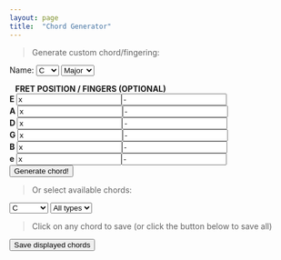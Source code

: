 ```yaml
---
layout: page
title:  "Chord Generator"
---
```

<style>
.tooltip {
    position: relative;
    display: inline-block;
}

.tooltip .tooltiptext {
    visibility: hidden;
    width: 120px;
    background-color: black;
    color: #fff;
    text-align: center;
    border-radius: 6px;
    padding: 2px 0;
    top: 60px;

    /* Position the tooltip */
    position: absolute;
    z-index: 1;
}

.tooltip:hover .tooltiptext {
    visibility: visible;
}



svg.chordChart .grid {
  stroke: black;
}

svg.chordChart .labels {
  fill: white;
}

.select2-container .select2-choice, .select2-result-label {
  font-size: 1em;
  height: 38px; 
  overflow: auto;
}

.blockleft {
position: relative;
float: left;
display: inline-block;
width:200px;
}

.customblock {
    font-weight: bold;
}

table {
width: 50%;
}

.chorddiv{
  cursor:pointer;
}

#printArea{
  background-color: #F5F5F5;
}

@media print {
  body * {
    visibility: hidden;
  }
  #printArea, #printArea * {
    visibility: visible;
  }
  #printArea {
    position: absolute;
    left: 0;
    top: 0;
  }
}


</style>

> Generate custom chord/fingering:

Name:
<select id="select-key-custom">
    <option value="0" selected="selected">C</option>
    <option value="1">C#</option>
    <option value="2">D</option>
    <option value="3">D#</option>
    <option value="4">E</option>
    <option value="5">F</option>
    <option value="6">F#</option>
    <option value="7">G</option>
    <option value="8">G#</option>
    <option value="9">A</option>
    <option value="10">A#</option>
    <option value="11">B</option>
</select>
<select id="select-type-custom">
    <option value="Major">Major</option>
    <option value="Minor">Minor</option>
    <option value="Dom7">Dom7</option>
    <option value="Min7">Min7</option>
    <option value="Maj7">Maj7</option>
    <option value="Maj6">Maj6</option>
    <option value="Min6">Min6</option>
    <option value="Sus2">Sus2</option>
    <option value="Sus4">Sus4</option>
</select>

<div class="customblock">
        <div>&nbsp;&nbsp;&nbsp;FRET POSITION / FINGERS (OPTIONAL)</div>
        <div>E <input type="text" maxlength="2" class="ifret" id="pE" value="x" /><input type="text" class="ifing" id="fE" maxlength="1" value="-"/></div>
        <div>A <input type="text" maxlength="2" class="ifret" id="pA" value="x" /><input type="text" class="ifing" id="fA" maxlength="1" value="-"/></div>
        <div>D <input type="text" maxlength="2" class="ifret" id="pD" value="x" /><input type="text" class="ifing" id="fA" maxlength="1" value="-"/></div>
        <div>G <input type="text" maxlength="2" class="ifret" id="pG" value="x" /><input type="text" class="ifing" id="fG" maxlength="1" value="-"/></div>
        <div>B <input type="text" maxlength="2" class="ifret" id="pB" value="x" /><input type="text" class="ifing" id="fB" maxlength="1" value="-"/></div>
        <div>e <input type="text" maxlength="2" class="ifret" id="pe" value="x" /><input type="text" class="ifing" id="fe" maxlength="1" value="-"/></div>
<div><button type="button" id="button-gen">
Generate chord!
</button></div>
</div>
        
        
<!--
<div>
        Size:
        <select id="size">
            <option value="1">1</option>
            <option value="2" selected="selected">2</option>
            <option value="3">3</option>
            <option value="4">4</option>
            <option value="5">5</option>
            <option value="6">6</option>
            <option value="7">7</option>
            <option value="8">8</option>
            <option value="9">9</option>
            <option value="10">10</option>
        </select>
</div>
-->
        
> Or select available chords:

<select id="select-key">
    <option value="*">All keys</option>
    <option value="0" selected="selected">C</option>
    <option value="1">C#</option>
    <option value="2">D</option>
    <option value="3">D#</option>
    <option value="4">E</option>
    <option value="5">F</option>
    <option value="6">F#</option>
    <option value="7">G</option>
    <option value="8">G#</option>
    <option value="9">A</option>
    <option value="10">A#</option>
    <option value="11">B</option>
</select>
<select id="select-type">
    <option value="*">All types</option>
    <option value="Major">Major</option>
    <option value="Minor">Minor</option>
    <option value="Dom7">Dom7</option>
    <option value="Min7">Min7</option>
    <option value="Maj7">Maj7</option>
    <option value="Maj6">Maj6</option>
    <option value="Min6">Min6</option>
    <option value="Sus2">Sus2</option>
    <option value="Sus4">Sus4</option>
</select>


> Click on any chord to save (or click the button below to save all)

<div><button type="button" id="button-clone">
Save displayed chords
</button></div>


<div id="previewArea"> </div>


<div id="chordsheet" style="display:none">
<h3>Your chord sheet </h3>
<div><button type="button" id="button-print">
Print chord sheet
</button></div>
<br />
<div id="printArea" >
</div>
</div>


<script>
$(function(){
    var keys = ['C', 'Db', 'D', 'Eb', 'E', 'F', 'Gb', 'G', 'Ab', 'A', 'Bb', 'B'];
    var tones = ['1', '2b', '2', '3b', '3', '4', '5b', '5', '6b', '6', '7b', '7'];

    var formulas = {
        Major: '0 4 7',
        Minor: '0 3 7',
        Dom7:  '0 4 7 10',
        Min7:  '0 3 7 10',
        Maj7:  '0 4 7 11',
        Maj6:  '0 4 7 9',
        Min6:  '0 3 7 9',
        Sus2:  '0 2 7',
        Sus4:  '0 5 7',
    };    

    var fretboard = [ ['4', '9', '2', '7', '11', '4'], ['5', '10', '3', '8', '0', '5'], ['6', '11', '4', '9', '1', '6'], ['7', '0', '5', '10', '2', '7'], ['8', '1', '6', '11', '3', '8'], ['9', '2', '7', '12', '4', '9'], ['10', '3', '8', '13', '5', '10'], ['11', '4', '9', '14', '6', '11'], ['12', '5', '10', '15', '7', '12'], ['13', '6', '11', '16', '8', '13'], ['14', '7', '12', '17', '9', '14'], ['15', '8', '13', '18', '10', '15'], ['16', '9', '14', '19', '11', '16'], ['17', '10', '15', '20', '12', '17'], ['18', '11', '16', '21', '13', '18'], ['19', '12', '17', '22', '14', '19'], ['20', '13', '18', '23', '15', '20'], ['21', '14', '19', '24', '16', '21'], ['22', '15', '20', '25', '17', '22'], ['23', '16', '21', '26', '18', '23'], ['24', '17', '22', '27', '19', '24'], ['25', '18', '23', '28', '20', '25'], ['26', '19', '24', '29', '21', '26'], ]

    var chords = [
        /* C ****************************************************/
        { key: '0', form: 'Major', fret: 'x 3 2 0 1 0', fing: '' },
        //{ key: '0', form: 'Minor', fret: '', fing: '' },
        { key: '0', form: 'Maj6', fret: 'x 3 2 2 1 x', fing: '' },
        { key: '0', form: 'Min6', fret: '8 x 7 8 8 x', fing: '' },
        { key: '0', form: 'Min7', fret: 'x 3 5 3 4 3', fing: 'x 1 3 1 2 1' },
        { key: '0', form: 'Dom7', fret: 'x 3 5 3 5 3', fing: 'x 1 3 1 4 1' },
        { key: '0', form: 'Dom7', fret: '8 10 8 9 8 8', fing: '1 3 1 2 1 1' },
        //{ key: '0', form: 'Maj7', fret: '', fing: '' },
        //{ key: '0', form: 'Sus2', fret: '', fing: '' },
        //{ key: '0', form: 'Sus4', fret: '', fing: '' },
        /* D ****************************************************/
        { key: '2', form: 'Major', fret: 'x x 0 2 3 2', fing: '' },
        { key: '2', form: 'Minor', fret: 'x x 0 2 3 1', fing: '' },
        { key: '2', form: 'Maj6', fret: 'x x 0 2 0 2', fing: '' },
        //{ key: '2', form: 'Min6', fret: '', fing: '' },
        { key: '2', form: 'Min7', fret: 'x x 0 2 1 1', fing: '' },
        //{ key: '2', form: 'Dom7', fret: '', fing: '' },
        //{ key: '2', form: 'Maj7', fret: '', fing: '' },
        //{ key: '2', form: 'Sus2', fret: '', fing: '' },
        //{ key: '2', form: 'Sus4', fret: '', fing: '' },
        /* E ****************************************************/
        //{ key: '4', form: 'Major', fret: '', fing: '' },
        //{ key: '4', form: 'Minor', fret: '', fing: '' },
        { key: '4', form: 'Maj6', fret: '0 2 2 1 2 0', fing: '' },
        { key: '4', form: 'Min6', fret: '0 2 2 0 2 0', fing: '' },
        //{ key: '4', form: 'Min7', fret: '', fing: '' },
        { key: '4', form: 'Dom7', fret: '0 2 0 1 3 0', fing: '' },
        { key: '4', form: 'Maj7', fret: '0 2 1 1 0 0', fing: '' },
        { key: '4', form: 'Sus2', fret: 'x 7 9 9 7 7', fing: '' },
        { key: '4', form: 'Sus4', fret: '0 2 2 2 0 0', fing: '' },
        /* F ****************************************************/
        //{ key: '5', form: 'Major', fret: '', fing: '' },
        //{ key: '5', form: 'Minor', fret: '', fing: '' },
        //{ key: '5', form: 'Maj6', fret: '', fing: '' },
        //{ key: '5', form: 'Min6', fret: '', fing: '' },
        //{ key: '5', form: 'Min7', fret: '', fing: '' },
        //{ key: '5', form: 'Dom7', fret: '', fing: '' },
        { key: '5', form: 'Maj7', fret: 'x x 3 2 1 0', fing: '' },
        //{ key: '5', form: 'Sus2', fret: '', fing: '' },
        //{ key: '5', form: 'Sus4', fret: '', fing: '' },
        /* G ****************************************************/
        // { key: '7', form: 'Major', fret: '', fing: '' },
        //{ key: '7', form: 'Minor', fret: '', fing: '' },
        //{ key: '7', form: 'Maj6', fret: '', fing: '' },
        //{ key: '7', form: 'Min6', fret: '', fing: '' },
        //{ key: '7', form: 'Min7', fret: '', fing: '' },
        { key: '7', form: 'Dom7', fret: '3 2 0 0 0 1', fing: '' },
        //{ key: '7', form: 'Maj7', fret: '', fing: '' },
        //{ key: '7', form: 'Sus2', fret: '', fing: '' },
        //{ key: '7', form: 'Sus4', fret: '', fing: '' },
        /* A ****************************************************/
        //{ key: '9', form: 'Major', fret: '', fing: '' },
        //{ key: '9', form: 'Minor', fret: '', fing: '' },
        { key: '9', form: 'Maj6', fret: 'x 0 2 2 2 2', fing: 'x x 1 1 1 1' },
        //{ key: '9', form: 'Min6', fret: '', fing: '' },
        { key: '9', form: 'Min7', fret: '5 7 5 5 5 5', fing: '1 3 1 1 1 1' },
        { key: '9', form: 'Min7', fret: 'x 0 2 0 1 0', fing: '' },
        { key: '9', form: 'Dom7', fret: 'x 0 2 0 2 0', fing: '' },
        { key: '9', form: 'Maj7', fret: 'x 0 2 1 2 0', fing: '' },
        { key: '9', form: 'Sus2', fret: '0 0 2 2 0 0', fing: '' },
        { key: '9', form: 'Sus4', fret: 'x 0 2 2 3 0', fing: '' },
        /* B ****************************************************/
        //{ key: '11', form: 'Major', fret: '', fing: '' },
        //{ key: '11', form: 'Minor', fret: '', fing: '' },
        //{ key: '11', form: 'Maj6', fret: '', fing: '' },
        //{ key: '11', form: 'Min6', fret: '', fing: '' },
        //{ key: '11', form: 'Min7', fret: '', fing: '' },
        { key: '11', form: 'Dom7', fret: 'x 2 1 2 0 2', fing: '' },
        //{ key: '11', form: 'Maj7', fret: '', fing: '' },
        //{ key: '11', form: 'Sus2', fret: '', fing: '' },
        //{ key: '11', form: 'Sus4', fret: '', fing: '' },
    ]

    $('#button-gen').click(function() {
        loadCustomChord();
    });

    $('#button-clone').click(function() {
        fadeInPreview();
        $('#previewArea .chorddiv').clone().appendTo('#printArea').hide().fadeIn();
        changeTooltip();
    });

    $('#button-print').click(function() {
        window.print();
    });

    function fadeInPreview() {
        if ($('#chordsheet').is(":hidden")) {
            $('#chordsheet').fadeIn();
            $(document.body).animate({ 'scrollTop':   $('#chordsheet').offset().top }, 400);
        }
    }
    
    function changeTooltip() {
        $('#chordsheet .chorddiv').each(function() {
            $(this).children('span').html('Click to remove from sheet');
        });
    }

    $(document).on('click', '#previewArea .chorddiv', function() {
        fadeInPreview();
        $(this).clone().appendTo('#printArea').hide().fadeIn();
        changeTooltip();
    });

    $(document).on('click', '#chordsheet .chorddiv', function() {
        $(this).remove();
    });

    $("select").select2({width:'130px'});

    loadAvailableChords();

    $('#select-key, #select-type').change(function() {
        loadAvailableChords();
    });


    function isNumber(n) {
        return !isNaN(parseFloat(n)) && isFinite(n);
    }

    function loadCustomChord () {
        // chord data
        var key=$('#select-key-custom').val();
        var type=$('#select-type-custom').val();

        var arrfrets = [];
        $('.ifret').each(function() {
            if (isNumber($(this).val())) {
                arrfrets.push($(this).val());
            } else {
                arrfrets.push('x');
            }
        });
        var arrfings = [];
        $('.ifing').each(function() {
            if (isNumber($(this).val())) {
                arrfings.push($(this).val());
            } else {
                arrfings.push('-');
            }
        });
        if (JSON.stringify(arrfings)==JSON.stringify(['-', '-', '-', '-', '-', '-'])) {
            arrfings = ['', '', '', '', '', '']
        }

        var chords= [{ key: key, form: type, fret: arrfrets.join(), fing: arrfings.join()}];

        loadChords(chords);
    }

    function loadAvailableChords () {
        // chord data
        var key=$('#select-key').val();
        var type=$('#select-type').val();
        if (key != '*') {
            var results = $.grep(chords, function(e){ return e.key == key; });
        } else {
            var results = chords;
        }

        if (type != '*') {
            var results = $.grep(results, function(e){ return e.form == type; });
        }
        loadChords(results);
    }


    function loadChords(results){
        $('#previewArea').html('');
        var extraData = {};
        $.each(results, function(ind, result) {
            if (typeof result === 'undefined' || ! result) {
                $('#previewArea').html('No chord available'); 
                return false;
            }

            formula = formulas[result.form].split(/[ ,]+/);
            frets = result.fret.split(/[ ,]+/);
            fingers = result.fing.split(/[ ,]+/);

            // chord calc
            extraData.notes = [];
            extraData.tones = [];
            $.each(formula, function(index, value ) {
                currentNote = (parseInt(result.key,10)+parseInt(value,10))%12;
                extraData.notes.push(keys[currentNote]);
                extraData.tones.push(tones[value]);
            });

            // fret tones
            // extraData.fretNotes = [];
            extraData.fretTones = [];
            $.each(frets, function( index, value ) {
                if (isNumber(value)) {
                    var currentNote = fretboard[parseInt(value, 10)][parseInt(index, 10)];
                    // extraData.fretNotes.push(keys[currentNote]);
                    extraData.fretTones.push(tones[(currentNote-parseInt(result.key,10))%12]);

                } else {

                    // extraData.fretNotes.push('');
                    extraData.fretTones.push('');
                }
            });


            // chart generation
            var udi = {
                        title:keys[result.key] + ' ' + result.form + ' (' + extraData.notes.join(' ') + ')' ,
                        fret:frets.join(),
                        label:fingers.join(),
                        footer:extraData.fretTones.join(),
                        scale:0.9
                       };

            var createChart = chartMaker();

            $('#previewArea').append('<div class="chorddiv tooltip"><span class="tooltiptext">Click to add to sheet</span> <svg id="previewChart' + ind + '" ></svg></div>');
            
            var placeholder = document.getElementById('previewChart' + ind);
            createChart(placeholder,udi);

            });
    }
});
</script>

<script src="{{ "/scripts/chartmaker.js" | prepend: site.baseurl }}"></script>

